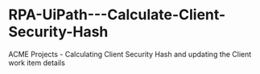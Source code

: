 # RPA-UiPath---Calculate-Client-Security-Hash
ACME Projects - Calculating Client Security Hash and updating the Client work item details
